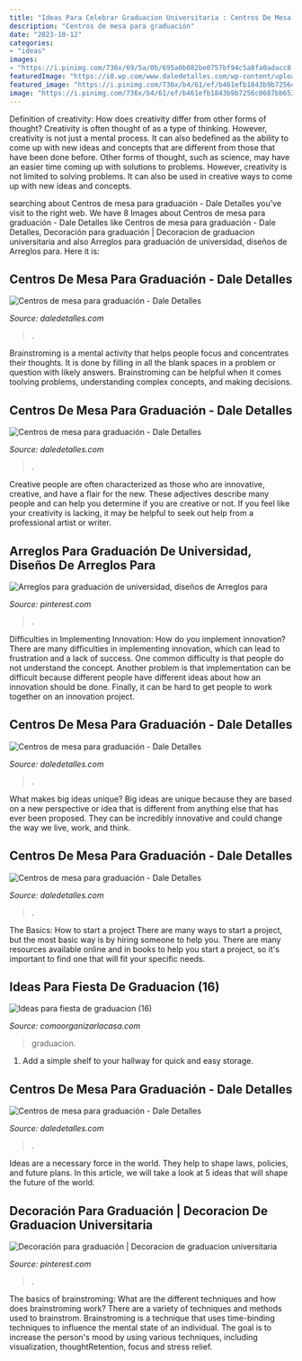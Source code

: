 ```yaml
---
title: "Ideas Para Celebrar Graduacion Universitaria : Centros De Mesa Para Graduación"
description: "Centros de mesa para graduación"
date: "2023-10-12"
categories:
- "ideas"
images:
- "https://i.pinimg.com/736x/69/5a/0b/695a0b082be0757bf94c5a8fa0adacc8.jpg"
featuredImage: "https://i0.wp.com/www.daledetalles.com/wp-content/uploads/2017/06/graduacion-centros-de-mesa15.jpg"
featured_image: "https://i.pinimg.com/736x/b4/61/ef/b461efb1843b9b7256c0687bb65391d2.jpg"
image: "https://i.pinimg.com/736x/b4/61/ef/b461efb1843b9b7256c0687bb65391d2.jpg"
---
```



Definition of creativity: How does creativity differ from other forms of thought?
Creativity is often thought of as a type of thinking. However, creativity is not just a mental process. It can also bedefined as the ability to come up with new ideas and concepts that are different from those that have been done before. Other forms of thought, such as science, may have an easier time coming up with solutions to problems. However, creativity is not limited to solving problems. It can also be used in creative ways to come up with new ideas and concepts.

	

		
searching about Centros de mesa para graduación - Dale Detalles you've visit to the right web. We have 8 Images about Centros de mesa para graduación - Dale Detalles like Centros de mesa para graduación - Dale Detalles, Decoración para graduación | Decoracion de graduacion universitaria and also Arreglos para graduación de universidad, diseños de Arreglos para. Here it is:
		
    
## Centros De Mesa Para Graduación - Dale Detalles

<img loading=lazy src="https://i1.wp.com/www.daledetalles.com/wp-content/uploads/2017/06/graduacion-centros-de-mesa9.jpg" onerror="this.onerror=null;this.src='https://tse2.mm.bing.net/th?id=OIP.JULiFP-zZSbQ8YCZzeOxaQHaLC&amp;pid=15.1';" alt="Centros de mesa para graduación - Dale Detalles">

_Source: daledetalles.com_

>. 

	

Brainstroming is a mental activity that helps people focus and concentrates their thoughts. It is done by filling in all the blank spaces in a problem or question with likely answers. Brainstroming can be helpful when it comes toolving problems, understanding complex concepts, and making decisions.

    
## Centros De Mesa Para Graduación - Dale Detalles

<img loading=lazy src="https://i2.wp.com/www.daledetalles.com/wp-content/uploads/2017/06/graduacion-centros-de-mesa11.jpg?resize=564,564" onerror="this.onerror=null;this.src='https://tse4.mm.bing.net/th?id=OIP.6Hgzfw1d5eJgbH5CS-AApgHaHa&amp;pid=15.1';" alt="Centros de mesa para graduación - Dale Detalles">

_Source: daledetalles.com_

>. 

	

Creative people are often characterized as those who are innovative, creative, and have a flair for the new. These adjectives describe many people and can help you determine if you are creative or not. If you feel like your creativity is lacking, it may be helpful to seek out help from a professional artist or writer.

    
## Arreglos Para Graduación De Universidad, Diseños De Arreglos Para

<img loading=lazy src="https://i.pinimg.com/736x/b4/61/ef/b461efb1843b9b7256c0687bb65391d2.jpg" onerror="this.onerror=null;this.src='https://tse4.mm.bing.net/th?id=OIP._wUtNylGgmyipnRHsVlftgHaML&amp;pid=15.1';" alt="Arreglos para graduación de universidad, diseños de Arreglos para">

_Source: pinterest.com_

>. 

	

Difficulties in Implementing Innovation: How do you implement innovation?
There are many difficulties in implementing innovation, which can lead to frustration and a lack of success. One common difficulty is that people do not understand the concept. Another problem is that implementation can be difficult because different people have different ideas about how an innovation should be done. Finally, it can be hard to get people to work together on an innovation project.

    
## Centros De Mesa Para Graduación - Dale Detalles

<img loading=lazy src="https://i0.wp.com/www.daledetalles.com/wp-content/uploads/2017/06/graduacion-centros-de-mesa3.jpg?resize=564%2C751" onerror="this.onerror=null;this.src='https://tse1.mm.bing.net/th?id=OIP.Ax6QJ22kcXdg009TdegwUAHaJ3&amp;pid=15.1';" alt="Centros de mesa para graduación - Dale Detalles">

_Source: daledetalles.com_

>. 

	

What makes big ideas unique?
Big ideas are unique because they are based on a new perspective or idea that is different from anything else that has ever been proposed. They can be incredibly innovative and could change the way we live, work, and think.

    
## Centros De Mesa Para Graduación - Dale Detalles

<img loading=lazy src="https://i2.wp.com/www.daledetalles.com/wp-content/uploads/2017/06/graduacion-centros-de-mesa6.jpg?resize=564%2C449" onerror="this.onerror=null;this.src='https://tse1.mm.bing.net/th?id=OIP.OIbv4apQ_cBPUpLIH261kQHaF5&amp;pid=15.1';" alt="Centros de mesa para graduación - Dale Detalles">

_Source: daledetalles.com_

>. 

	

The Basics: How to start a project
There are many ways to start a project, but the most basic way is by hiring someone to help you. There are many resources available online and in books to help you start a project, so it's important to find one that will fit your specific needs.

    
## Ideas Para Fiesta De Graduacion (16)

<img loading=lazy src="https://comoorganizarlacasa.com/wp-content/uploads/2016/05/Ideas-para-fiesta-de-graduacion-16.jpg" onerror="this.onerror=null;this.src='https://tse2.mm.bing.net/th?id=OIP.9WjNI-Clu6V-zN4wh8ilAgHaJ4&amp;pid=15.1';" alt="Ideas para fiesta de graduacion (16)">

_Source: comoorganizarlacasa.com_

>graduacion. 

	

1. Add a simple shelf to your hallway for quick and easy storage.

    
## Centros De Mesa Para Graduación - Dale Detalles

<img loading=lazy src="https://i0.wp.com/www.daledetalles.com/wp-content/uploads/2017/06/graduacion-centros-de-mesa15.jpg" onerror="this.onerror=null;this.src='https://tse3.mm.bing.net/th?id=OIP.N2npQAFXfc4bQ50cvksGmwHaKx&amp;pid=15.1';" alt="Centros de mesa para graduación - Dale Detalles">

_Source: daledetalles.com_

>. 

	

Ideas are a necessary force in the world. They help to shape laws, policies, and future plans. In this article, we will take a look at 5 ideas that will shape the future of the world.

    
## Decoración Para Graduación | Decoracion De Graduacion Universitaria

<img loading=lazy src="https://i.pinimg.com/736x/69/5a/0b/695a0b082be0757bf94c5a8fa0adacc8.jpg" onerror="this.onerror=null;this.src='https://tse3.mm.bing.net/th?id=OIP.5GAhJPFY-EHYgsUa9PTNWwHaJ4&amp;pid=15.1';" alt="Decoración para graduación | Decoracion de graduacion universitaria">

_Source: pinterest.com_

>. 

	

The basics of brainstroming: What are the different techniques and how does brainstroming work?
There are a variety of techniques and methods used to brainstrom. Brainstroming is a technique that uses time-binding techniques to influence the mental state of an individual. The goal is to increase the person's mood by using various techniques, including visualization, thoughtRetention, focus and stress relief.


